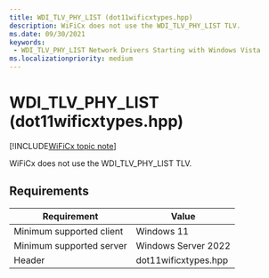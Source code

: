 ```yaml
---
title: WDI_TLV_PHY_LIST (dot11wificxtypes.hpp)
description: WiFiCx does not use the WDI_TLV_PHY_LIST TLV.
ms.date: 09/30/2021
keywords:
 - WDI_TLV_PHY_LIST Network Drivers Starting with Windows Vista
ms.localizationpriority: medium
---
```


# WDI\_TLV\_PHY\_LIST (dot11wificxtypes.hpp)

[!INCLUDE[WiFiCx topic note](../includes/wificx-version-warning.md)]


WiFiCx does not use the WDI_TLV_PHY_LIST TLV.

## Requirements

|Requirement|Value|
|--- |--- |
|Minimum supported client|Windows 11|
|Minimum supported server|Windows Server 2022|
|Header|dot11wificxtypes.hpp|

 

 




